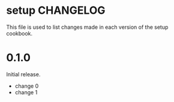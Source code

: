 # setup CHANGELOG

This file is used to list changes made in each version of the setup cookbook.

# 0.1.0

Initial release.

- change 0
- change 1

